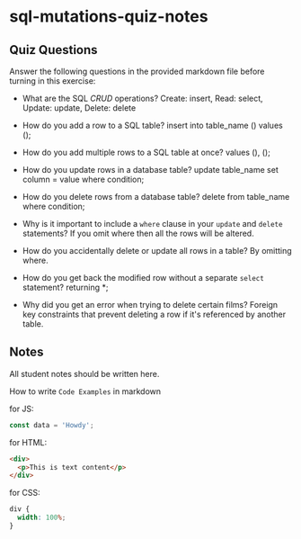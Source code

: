 # sql-mutations-quiz-notes

## Quiz Questions

Answer the following questions in the provided markdown file before turning in this exercise:

- What are the SQL _CRUD_ operations?
  Create: insert, Read: select, Update: update, Delete: delete

- How do you add a row to a SQL table?
  insert into table_name ()
  values ();

- How do you add multiple rows to a SQL table at once?
  values (),
  ();

- How do you update rows in a database table?
  update table_name
  set column = value
  where condition;

- How do you delete rows from a database table?
  delete
  from table_name
  where condition;

- Why is it important to include a `where` clause in your `update` and `delete` statements?
  If you omit where then all the rows will be altered.

- How do you accidentally delete or update all rows in a table?
  By omitting where.

- How do you get back the modified row without a separate `select` statement?
  returning \*;

- Why did you get an error when trying to delete certain films?
  Foreign key constraints that prevent deleting a row if it's referenced by another table.

## Notes

All student notes should be written here.

How to write `Code Examples` in markdown

for JS:

```javascript
const data = 'Howdy';
```

for HTML:

```html
<div>
  <p>This is text content</p>
</div>
```

for CSS:

```css
div {
  width: 100%;
}
```
